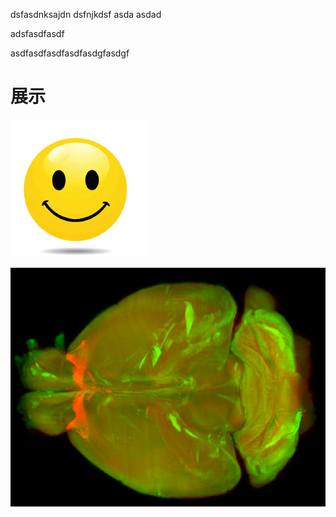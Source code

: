 dsfasdnksajdn
dsfnjkdsf
asda
asdad

adsfasdfasdf

asdfasdfasdfasdfasdgfasdgf

# 展示
<img src="https://github.com/ai-llf/1111/blob/master/image/1.gif" alt="show" />

![img](https://github.com/ai-llf/1111/blob/master/QQ%E6%B5%8F%E8%A7%88%E5%99%A8%E6%88%AA%E5%9B%BE20190831213321.png)
